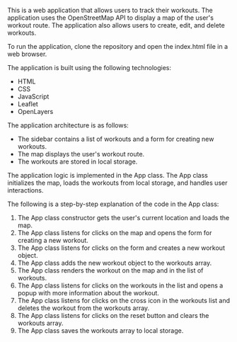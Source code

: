 This is a web application that allows users to track their workouts. The application uses the OpenStreetMap API to display a map of the user's workout route. The application also allows users to create, edit, and delete workouts.

To run the application, clone the repository and open the index.html file in a web browser.

The application is built using the following technologies:

* HTML
* CSS
* JavaScript
* Leaflet
* OpenLayers

The application architecture is as follows:

* The sidebar contains a list of workouts and a form for creating new workouts.
* The map displays the user's workout route.
* The workouts are stored in local storage.

The application logic is implemented in the App class. The App class initializes the map, loads the workouts from local storage, and handles user interactions.

The following is a step-by-step explanation of the code in the App class:

1. The App class constructor gets the user's current location and loads the map.
2. The App class listens for clicks on the map and opens the form for creating a new workout.
3. The App class listens for clicks on the form and creates a new workout object.
4. The App class adds the new workout object to the workouts array.
5. The App class renders the workout on the map and in the list of workouts.
6. The App class listens for clicks on the workouts in the list and opens a popup with more information about the workout.
7. The App class listens for clicks on the cross icon in the workouts list and deletes the workout from the workouts array.
8. The App class listens for clicks on the reset button and clears the workouts array.
9. The App class saves the workouts array to local storage.